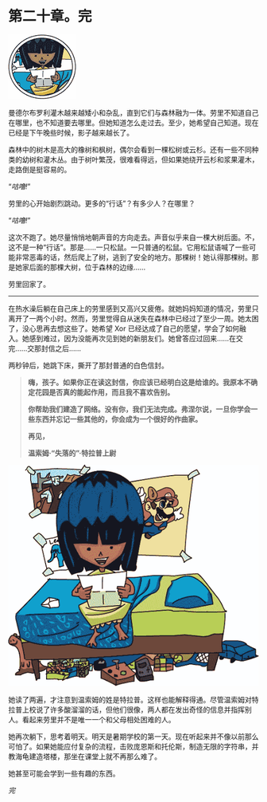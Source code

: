 # 第二十章。完

![没有说明的图片](img/147fig01.png.jpg)

曼德尔布罗利灌木越来越矮小和杂乱，直到它们与森林融为一体。劳里不知道自己在哪里，也不知道要去哪里。但她知道怎么走过去。至少，她希望自己知道。现在已经是下午晚些时候，影子越来越长了。

森林中的树木是高大的橡树和枫树，偶尔会看到一棵松树或云杉。还有一些不同种类的幼树和灌木丛。由于树叶繁茂，很难看得远，但如果她绕开云杉和浆果灌木，走路倒是挺容易的。

“*咕噜!*”

劳里的心开始剧烈跳动。更多的“行话”？有多少人？在哪里？

“*咕噜!*”

这次不跑了。她尽量悄悄地朝声音的方向走去。声音似乎来自一棵大树后面。不，这不是一种“行话”。那是……一只松鼠。一只普通的松鼠。它用松鼠语喊了一些可能非常恶毒的话，然后爬上了树，逃到了安全的地方。那棵树！她认得那棵树。那是她家后面的那棵大树，位于森林的边缘……

劳里回家了。

* * *

在热水澡后躺在自己床上的劳里感到又高兴又疲倦。就她妈妈知道的情况，劳里只离开了一两个小时。然而，劳里觉得自从迷失在森林中已经过了至少一周。她太困了，没心思再去想这些了。她希望 Xor 已经达成了自己的愿望，学会了如何融入。她感到难过，因为没能再次见到她的新朋友们。她曾答应过回来……在交完……交那封信之后……

两秒钟后，她跳下床，撕开了那封普通的白色信封。

> **嗨，孩子。如果你正在读这封信，你应该已经明白这是给谁的。我原本不确定花园是否真的能起作用，而且我不喜欢告别。**
> 
> **你帮助我们建造了网络。没有你，我们无法完成。弗涅尔说，一旦你学会一些东西并忘记一些其他的，你会成为一个很好的作曲家。**
> 
> **再见，**
> 
> **温索姆·“失落的”·特拉普上尉**

![没有说明的图片](img/149fig01.png.jpg)

她读了两遍，才注意到温索姆的姓是特拉普。这样也能解释得通。尽管温索姆对特拉普上校说了许多酸溜溜的话，但他们很像，两人都在发出奇怪的信息并指挥别人。看起来劳里并不是唯一一个和父母相处困难的人。

她再次躺下，思考着明天。明天是暑期学校的第一天。现在听起来并不像以前那么可怕了。如果她能应付复杂的流程，击败庞恩斯和托伦斯，制造无限的字符串，并教海龟建造塔楼，那坐在课堂上就不再那么难了。

她甚至可能会学到一些有趣的东西。

*完*
